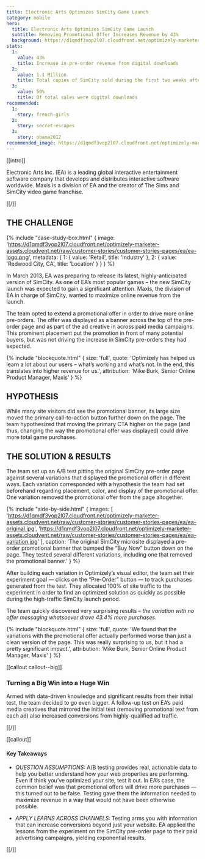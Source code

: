 ```yaml
---
title: Electronic Arts Optimizes SimCity Game Launch
category: mobile
hero:
  title: Electronic Arts Optimizes SimCity Game Launch
  subtitle: Removing Promotional Offer Increases Revenue by 43%
  background: https://d1qmdf3vop2l07.cloudfront.net/optimizely-marketer-assets.cloudvent.net/raw/customer-stories/customer-stories-pages/ea/simcity-ea-hero.jpg
stats:
  1:
    value: 43%
    title: Increase in pre-order revenue from digital downloads
  2:
    value: 1.1 Million
    title: Total copies of SimCity sold during the first two weeks after launch
  3:
    value: 50%
    title: Of total sales were digital downloads
recommended:
  1:
    story: french-girls
  2:
    story: secret-escapes
  3:
    story: obama2012
recommended_image: https://d1qmdf3vop2l07.cloudfront.net/optimizely-marketer-assets.cloudvent.net/raw/customer-stories/customer-stories-pages/ea/simcity-ea-hero.jpg
---
```


[[intro]]

Electronic Arts Inc. (EA) is a leading global interactive entertainment software company that develops and distributes interactive software worldwide. Maxis is a division of EA and the creator of The Sims and SimCity video game franchise.

[[/]]

## THE CHALLENGE

{% include "case-study-box.html"
  {
    image: 'https://d1qmdf3vop2l07.cloudfront.net/optimizely-marketer-assets.cloudvent.net/raw/customer-stories/customer-stories-pages/ea/ea-logo.png',
    metadata: {
      1: {
        value: 'Retail',
        title: 'Industry'
      },
      2: {
        value: 'Redwood City, CA',
        title: 'Location'
      }
    }
  }
%}

In March 2013, EA was preparing to release its latest, highly-anticipated version of SimCity. As one of EA’s most popular games – the new SimCity launch was expected to gain a significant attention. Maxis, the division of EA in charge of SimCity, wanted to maximize online revenue from the launch.

The team opted to extend a promotional offer in order to drive more online pre-orders. The offer was displayed as a banner across the top of the pre-order page and as part of the ad creative in across paid media campaigns. This prominent placement put the promotion in front of many potential buyers, but was not driving the increase in SimCity pre-orders they had expected.

{% include "blockquote.html"
  {
    size: 'full',
    quote: 'Optimizely has helped us learn a lot about our users – what’s working and what’s not. In the end, this translates into higher revenue for us.',
    attribution: 'Mike Burk, Senior Online Product Manager, Maxis'
  }
%}

## HYPOTHESIS

While many site visitors did see the promotional banner, its large size moved the primary call-to-action button further down on the page. The team hypothesized that moving the primary CTA higher on the page (and thus, changing the way the promotional offer was displayed) could drive more total game purchases.

## THE SOLUTION & RESULTS

The team set up an A/B test pitting the original SimCity pre-order page against several variations that displayed the promotional offer in different ways. Each variation corresponded with a hypothesis the team had set beforehand regarding placement, color, and display of the promotional offer. One variation removed the promotional offer from the page altogether.

{% include "side-by-side.html"
  {
    images: [
      'https://d1qmdf3vop2l07.cloudfront.net/optimizely-marketer-assets.cloudvent.net/raw/customer-stories/customer-stories-pages/ea/ea-original.jpg',
      'https://d1qmdf3vop2l07.cloudfront.net/optimizely-marketer-assets.cloudvent.net/raw/customer-stories/customer-stories-pages/ea/ea-variation.jpg'
    ],
    caption: 'The original SimCity microsite displayed a pre-order promotional banner that bumped the “Buy Now” button down on the page. They tested several different variations, including one that removed the promotional banner.'
  }
%}

After building each variation in Optimizely’s visual editor, the team set their experiment goal — clicks on the “Pre-Order” button — to track purchases generated from the test. They allocated 100% of site traffic to the experiment in order to find an optimized solution as quickly as possible during the high-traffic SimCity launch period.

The team quickly discovered very surprising results – *the variation with no offer messaging whatsoever drove 43.4% more purchases*.

{% include "blockquote.html"
  {
    size: 'full',
    quote: 'We found that the variations with the promotional offer actually performed worse than just a clean version of the page. This was really surprising to us, but it had a pretty significant impact.',
    attribution: 'Mike Burk, Senior Online Product Manager, Maxis'
  }
%}

[[callout callout--big]]

### Turning a Big Win into a Huge Win

Armed with data-driven knowledge and significant results from their initial test, the team decided to go even bigger. A follow-up test on EA’s paid media creatives that mirrored the initial test (removing promotional text from each ad) also increased conversions from highly-qualified ad traffic.

[[/]]

[[callout]]

#### Key Takeaways

- *QUESTION ASSUMPTIONS:* A/B testing provides real, actionable data to help you better understand how your web properties are performing. Even if think you’ve optimized your site, test it out. In EA’s case, the common belief was that promotional offers will drive more purchases — this turned out to be false. Testing gave them the information needed to maximize revenue in a way that would not have been otherwise possible.

- *APPLY LEARNS ACROSS CHANNELS:* Testing arms you with information that can increase conversions beyond just your website. EA applied the lessons from the experiment on the SimCity pre-order page to their paid advertising campaigns, yielding exponential results.

[[/]]



